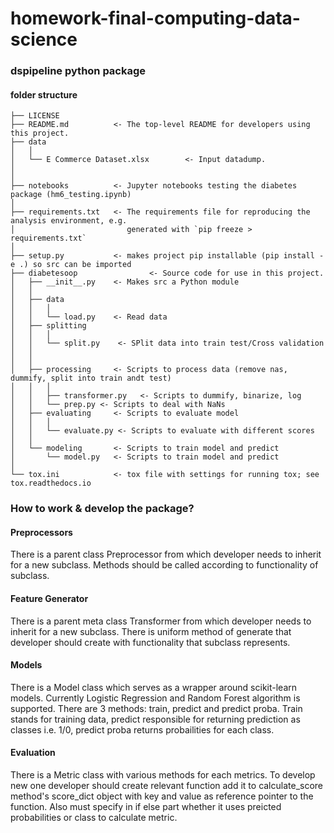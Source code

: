 # homework-final-computing-data-science

### dspipeline python package

#### folder structure

```
├── LICENSE
├── README.md          <- The top-level README for developers using this project.
├── data
│   │
│   └── E Commerce Dataset.xlsx        <- Input datadump.
│
│
├── notebooks          <- Jupyter notebooks testing the diabetes package (hm6_testing.ipynb)
│
├── requirements.txt   <- The requirements file for reproducing the analysis environment, e.g.
│                         generated with `pip freeze > requirements.txt`
│
├── setup.py           <- makes project pip installable (pip install -e .) so src can be imported
├── diabetesoop                <- Source code for use in this project.
│   ├── __init__.py    <- Makes src a Python module
│   │
│   ├── data
│   │   │
│   │   └── load.py    <- Read data
│   ├── splitting
│   │   │
│   │   └── split.py    <- SPlit data into train test/Cross validation
│   │
│   │
│   ├── processing     <- Scripts to process data (remove nas, dummify, split into train andt test)
│   │   │
│   │   ├── transformer.py   <- Scripts to dummify, binarize, log
│   │   └── prep.py <- Scripts to deal with NaNs
│   ├── evaluating     <- Scripts to evaluate model
│   │   │
│   │   └── evaluate.py <- Scripts to evaluate with different scores
│   │
│   └── modeling       <- Scripts to train model and predict
│       └── model.py   <- Scripts to train model and predict
│
└── tox.ini            <- tox file with settings for running tox; see tox.readthedocs.io
```

### How to work & develop the package?

#### Preprocessors

There is a parent class Preprocessor from which developer needs to inherit for a new subclass. Methods should be called according to functionality of subclass.

#### Feature Generator

There is a parent meta class Transformer from which developer needs to inherit for a new subclass. There is uniform method of generate that developer should create with functionality that subclass represents.

#### Models

There is a Model class which serves as a wrapper around scikit-learn models. Currently Logistic Regression and Random Forest algorithm is supported. There are 3 methods: train, predict and predict proba. Train stands for training data, predict responsible for returning prediction as classes i.e. 1/0, predict proba returns probailities for each class.

#### Evaluation

There is a Metric class with various methods for each metrics. To develop new one developer should create relevant function add it to calculate_score method's score_dict object with key and value as reference pointer to the function. Also must specify in if else part whether it uses preicted probabilities or class to calculate metric.
